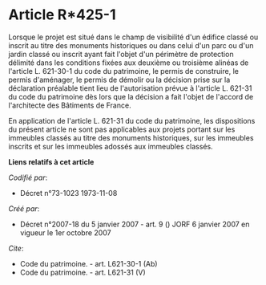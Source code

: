 # Article R*425-1

Lorsque le projet est situé dans le champ de visibilité d'un édifice classé ou inscrit au titre des monuments historiques ou
dans celui d'un parc ou d'un jardin classé ou inscrit ayant fait l'objet d'un périmètre de protection délimité dans les
conditions fixées aux deuxième ou troisième alinéas de l'article L. 621-30-1 du code du patrimoine, le permis de construire,
le permis d'aménager, le permis de démolir ou la décision prise sur la déclaration préalable tient lieu de l'autorisation
prévue à l'article L. 621-31 du code du patrimoine dès lors que la décision a fait l'objet de l'accord de l'architecte des
Bâtiments de France. 

En application de l'article L. 621-31 du code du patrimoine, les dispositions du présent article ne sont pas applicables aux
projets portant sur les immeubles classés au titre des monuments historiques, sur les immeubles inscrits et sur les immeubles
adossés aux immeubles classés.

**Liens relatifs à cet article**

_Codifié par_:

  - Décret n°73-1023 1973-11-08

_Créé par_:

  - Décret n°2007-18 du 5 janvier 2007 - art. 9 () JORF 6 janvier 2007 en vigueur le 1er octobre 2007

_Cite_:

  - Code du patrimoine. - art. L621-30-1 (Ab)
  - Code du patrimoine. - art. L621-31 (V)
